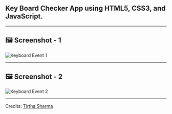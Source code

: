 ## Key Board Checker App using HTML5, CSS3, and JavaScript.

----

## 🖼️ Screenshot - 1
![Keyboard Event 1](https://github.com/genze121/Key-Press-Events/assets/45147588/44dbf2d2-dcb0-4e4d-88fa-c9e76db6de42)

------

## 🖼️ Screenshot - 2

![Keyboard Event 2](https://github.com/genze121/Key-Press-Events/assets/45147588/d130df69-7795-4826-abcc-c64590429033)

----

Credits: [Tirtha Sharma](https://github.com/genze121 "Tirtha Sharma")
